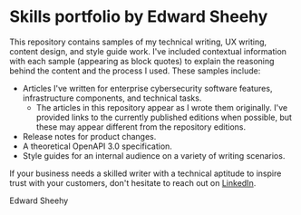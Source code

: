 # Skills portfolio by Edward Sheehy

This repository contains samples of my technical writing, UX writing, content design, and style guide work. I've included contextual information with each sample (appearing as block quotes) to explain the reasoning behind the content and the process I used. These samples include:

*  Articles I've written for enterprise cybersecurity software features, infrastructure components, and technical tasks.
   *  The articles in this repository appear as I wrote them originally. I've provided links to the currently published editions when possible, but these may appear different from the repository editions.
*  Release notes for product changes.
*  A theoretical OpenAPI 3.0 specification.
*  Style guides for an internal audience on a variety of writing scenarios.

If your business needs a skilled writer with a technical aptitude to inspire trust with your customers, don't hesitate to reach out on [LinkedIn](https://www.linkedin.com/in/edward-sheehy-32999682/).

Edward Sheehy
